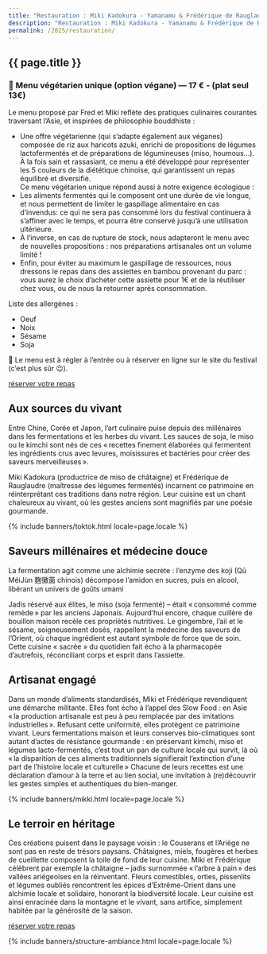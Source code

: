 ```yaml
---
title: "Restauration : Miki Kadokura - Yamanamu & Frédérique de Rauglaudre - TokTok"
description: "Restauration : Miki Kadokura - Yamanamu & Frédérique de Rauglaudre - TokTok"
permalink: /2025/restauration/
---
```


<section class="section">
  <div class="wrapper" markdown="1">

# {{ page.title }}

### 🌿 Menu végétarien unique (option végane) — 17 € - (plat seul 13€)

Le menu proposé par Fred et Miki reflète des pratiques culinaires courantes traversant l’Asie, et inspirées de philosophie bouddhiste :
- Une offre végétarienne (qui s’adapte également aux véganes) composée de riz aux haricots azuki, enrichi de propositions de légumes lactofermentés et de préparations de légumineuses (miso, houmous...).<br>
À la fois sain et rassasiant, ce menu a été développé pour représenter les 5 couleurs de la diététique chinoise, qui garantissent un repas équilibré et diversifié.<br>
Ce menu végétarien unique répond aussi à notre exigence écologique : 
- Les aliments fermentés qui le composent ont une durée de vie longue, et nous permettent de limiter le gaspillage alimentaire en cas d’invendus: ce qui ne sera pas consommé lors du festival continuera à s’affiner avec le temps, et pourra être conservé jusqu’à une utilisation ultérieure.
- À l’inverse, en cas de rupture de stock, nous adapteront le menu avec de nouvelles propositions : nos préparations artisanales ont un volume limité !
- Enfin, pour éviter au maximum le gaspillage de ressources, nous dressons le repas dans des assiettes en bambou provenant du parc : vous aurez le choix d’acheter cette assiette pour 1€ et de la réutiliser chez vous, ou de nous la retourner après consommation.

Liste des allergènes :
- Oeuf
- Noix 
- Sésame
- Soja

📍 Le menu est à régler à l’entrée ou à réserver en ligne sur le site du festival (c’est plus sûr 😉).


<p class="text-center">
  <a class="button" data-text="réserver votre place" href="https://boutique.gongfucha.fr/products/tick6_ticket-assiette-et-dessert-mikki-and-fred/" title="Manger au parc aux bambous" target="_blank">
    <span class="button-inner">réserver votre repas</span>
  </a>
</p>

## Aux sources du vivant

Entre Chine, Corée et Japon, l’art culinaire puise depuis des millénaires dans les fermentations et les herbes du vivant. Les sauces de soja, le miso ou le kimchi sont nés de ces « recettes finement élaborées qui fermentent les ingrédients crus avec levures, moisissures et bactéries pour créer des saveurs merveilleuses ».  
  
Miki Kadokura (productrice de miso de châtaigne) et Frédérique de Rauglaudre (maîtresse des légumes fermentés) incarnent ce patrimoine en réinterprétant ces traditions dans notre région. Leur cuisine est un chant chaleureux au vivant, où les gestes anciens sont magnifiés par une poésie gourmande.

{% include banners/toktok.html locale=page.locale %}

## Saveurs millénaires et médecine douce
La fermentation agit comme une alchimie secrète : l’enzyme des koji (Qū MéiJùn 麴黴菌 chinois) décompose l’amidon en sucres, puis en alcool, libérant un univers de goûts umami

Jadis réservé aux élites, le miso (soja fermenté) – était « consommé comme remède » par les anciens Japonais. Aujourd’hui encore, chaque cuillère de bouillon maison recèle ces propriétés nutritives. Le gingembre, l’ail et le sésame, soigneusement dosés, rappellent la médecine des saveurs de l’Orient, où chaque ingrédient est autant symbole de force que de soin. Cette cuisine « sacrée » du quotidien fait écho à la pharmacopée d’autrefois, réconciliant corps et esprit dans l’assiette.

## Artisanat engagé
Dans un monde d’aliments standardisés, Miki et Frédérique revendiquent une démarche militante. Elles font écho à l’appel des Slow Food : en Asie « la production artisanale est peu à peu remplacée par des imitations industrielles ». Refusant cette uniformité, elles protègent ce patrimoine vivant. Leurs fermentations maison et leurs conserves bio-climatiques sont autant d’actes de résistance gourmande : en préservant kimchi, miso et légumes lacto-fermentés, c’est tout un pan de culture locale qui survit, là où « la disparition de ces aliments traditionnels signifierait l’extinction d’une part de l’histoire locale et culturelle » Chacune de leurs recettes est une déclaration d’amour à la terre et au lien social, une invitation à (re)découvrir les gestes simples et authentiques du bien-manger.

{% include banners/mikki.html locale=page.locale %}

## Le terroir en héritage
Ces créations puisent dans le paysage voisin : le Couserans et l’Ariège ne sont pas en reste de trésors paysans. Châtaignes, miels, fougères et herbes de cueillette composent la toile de fond de leur cuisine. Miki et Frédérique célèbrent par exemple la châtaigne – jadis surnommée « l’arbre à pain » des vallées ariégeoises en la réinventant. Fleurs comestibles, orties, pissenlits et légumes oubliés rencontrent les épices d’Extrême-Orient dans une alchimie locale et solidaire, honorant la biodiversité locale. Leur cuisine est ainsi enracinée dans la montagne et le vivant, sans artifice, simplement habitée par la générosité de la saison.

<p class="text-center">
  <a class="button" data-text="réserver votre place" href="https://boutique.gongfucha.fr/products/tick6_ticket-assiette-et-dessert-mikki-and-fred/" title="Manger au parc aux bambous" target="_blank">
    <span class="button-inner">réserver votre repas</span>
  </a>
</p>

  </div>
</section>

{% include banners/structure-ambiance.html locale=page.locale %}
